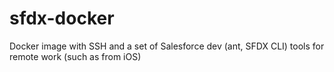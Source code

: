 # sfdx-docker
Docker image with SSH and a set of Salesforce dev (ant, SFDX CLI) tools for remote work (such as from iOS)
